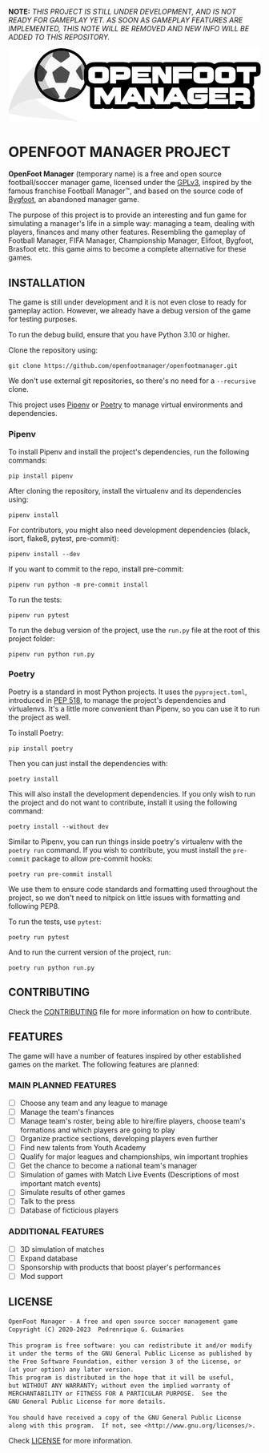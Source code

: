 **NOTE:** *THIS PROJECT IS STILL UNDER DEVELOPMENT, AND IS NOT READY FOR GAMEPLAY YET. AS SOON AS GAMEPLAY FEATURES ARE IMPLEMENTED, THIS NOTE WILL BE REMOVED AND NEW INFO WILL BE ADDED TO THIS REPOSITORY.*

![Openfoot logo](images/openfoot.png)

# OPENFOOT MANAGER PROJECT

**OpenFoot Manager** (temporary name) is a free and open source football/soccer manager game, licensed under the [GPLv3](LICENSE.md), inspired by the famous franchise Football Manager&trade;, and based on the source code of [Bygfoot](https://bygfoot.sourceforge.io/new/), an abandoned manager game.

The purpose of this project is to provide an interesting and fun game for simulating a manager's life in a simple way: managing a team, dealing with players, finances and many other features. Resembling the gameplay of Football Manager, FIFA Manager, Championship Manager, Elifoot, Bygfoot, Brasfoot etc. this game aims to become a complete alternative for these games.

## INSTALLATION

The game is still under development and it is not even close to ready for gameplay action. However, we already have a debug version of the game for testing purposes.

To run the debug build, ensure that you have Python 3.10 or higher.

Clone the repository using:

```
git clone https://github.com/openfootmanager/openfootmanager.git
```

We don't use external git repositories, so there's no need for a `--recursive` clone.

This project uses [Pipenv](https://pipenv.pypa.io/en/latest/) or [Poetry](https://python-poetry.org/) to manage virtual environments and dependencies.

### Pipenv

To install Pipenv and install the project's dependencies, run the following commands:

```
pip install pipenv
```

After cloning the repository, install the virtualenv and its dependencies using:

```
pipenv install
```

For contributors, you might also need development dependencies (black, isort, flake8, pytest, pre-commit):

```
pipenv install --dev
```

If you want to commit to the repo, install pre-commit:

```
pipenv run python -m pre-commit install
```

To run the tests:

```
pipenv run pytest
```

To run the debug version of the project, use the `run.py` file at the root of this project folder:

```
pipenv run python run.py
```

### Poetry

Poetry is a standard in most Python projects. It uses the `pyproject.toml`, introduced in [PEP 518](https://peps.python.org/pep-0518/), to manage
the project's dependencies and virtualenvs. It's a little more convenient than Pipenv, so you can use it to run the project as well.

To install Poetry:

```
pip install poetry
```

Then you can just install the dependencies with:

```
poetry install
```

This will also install the development dependencies. If you only wish to run the project and do not want to contribute,
install it using the following command:

```
poetry install --without dev
```

Similar to Pipenv, you can run things inside poetry's virtualenv with the `poetry run` command. If you wish to contribute,
you must install the `pre-commit` package to allow pre-commit hooks:

```
poetry run pre-commit install
```

We use them to ensure code standards and formatting used throughout the project, so we don't need to nitpick on little
issues with formatting and following PEP8.

To run the tests, use `pytest`:

```
poetry run pytest
```

And to run the current version of the project, run:

```
poetry run python run.py
```

## CONTRIBUTING

Check the [CONTRIBUTING](CONTRIBUTING.md) file for more information on how to contribute.

## FEATURES

The game will have a number of features inspired by other established games on the market. The following features are planned:

### MAIN PLANNED FEATURES

- [ ] Choose any team and any league to manage
- [ ] Manage the team's finances
- [ ] Manage team's roster, being able to hire/fire players, choose team's formations and which players are going to play
- [ ] Organize practice sections, developing players even further
- [ ] Find new talents from Youth Academy
- [ ] Qualify for major leagues and championships, win important trophies
- [ ] Get the chance to become a national team's manager
- [ ] Simulation of games with Match Live Events (Descriptions of most important match events)
- [ ] Simulate results of other games
- [ ] Talk to the press
- [ ] Database of ficticious players

### ADDITIONAL FEATURES

- [ ] 3D simulation of matches
- [ ] Expand database
- [ ] Sponsorship with products that boost player's performances
- [ ] Mod support

## LICENSE

    OpenFoot Manager - A free and open source soccer management game
    Copyright (C) 2020-2023  Pedrenrique G. Guimarães

    This program is free software: you can redistribute it and/or modify
    it under the terms of the GNU General Public License as published by
    the Free Software Foundation, either version 3 of the License, or
    (at your option) any later version.
    This program is distributed in the hope that it will be useful,
    but WITHOUT ANY WARRANTY; without even the implied warranty of
    MERCHANTABILITY or FITNESS FOR A PARTICULAR PURPOSE.  See the
    GNU General Public License for more details.

    You should have received a copy of the GNU General Public License
    along with this program.  If not, see <http://www.gnu.org/licenses/>.

Check [LICENSE](LICENSE.md) for more information.
